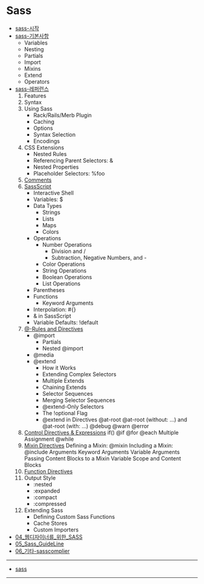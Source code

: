 # Sass


* [sass-시작](docs/01_Sass_Setting.md)
* [sass-기본사항](docs/02_Sass_Basic.md)
	* Variables
	* Nesting
	* Partials
	* Import
	* Mixins
	* Extend
	* Operators
* [sass-레퍼런스](docs/03_04_Sass_Reference.md)
	1. Features
	2. Syntax
	3. Using Sass
		- Rack/Rails/Merb Plugin
		- Caching
		- Options
		- Syntax Selection
		- Encodings
	4. CSS Extensions
		- Nested Rules
		- Referencing Parent Selectors: &
		- Nested Properties
		- Placeholder Selectors: %foo
	5. [Comments](docs/03_05_comments.md)
	6. [SassScript](docs/03_06_SassScript.md)
		- Interactive Shell
		- Variables: $
		- Data Types
			- Strings
			- Lists
			- Maps
			- Colors
		- Operations
			- Number Operations
				- Division and /
				- Subtraction, Negative Numbers, and -
			- Color Operations
			- String Operations
			- Boolean Operations
			- List Operations
		- Parentheses
		- Functions
			- Keyword Arguments
		- Interpolation: #{}
		- & in SassScript
		- Variable Defaults: !default
	7. [@-Rules and Directives](docs/03_07_rules.md)
		- @import
			- Partials
			- Nested @import
		- @media
		- @extend
			- How it Works
			- Extending Complex Selectors
			- Multiple Extends
			- Chaining Extends
			- Selector Sequences
			- Merging Selector Sequences
			- @extend-Only Selectors
			- The !optional Flag
			- @extend in Directives
		@at-root
			@at-root (without: ...) and @at-root (with: ...)
		@debug
		@warn
		@error
	8. [Control Directives & Expressions](docs/03_08_control_and_expressions.md)
		if()
		@if
		@for
		@each
			Multiple Assignment
		@while
	9. [Mixin Directives](docs/03_09_mixin.md)
		Defining a Mixin: @mixin
		Including a Mixin: @include
		Arguments
			Keyword Arguments
			Variable Arguments
		Passing Content Blocks to a Mixin
			Variable Scope and Content Blocks
	10. [Function Directives](docs/03_10_function.md)
	11. Output Style
		- :nested
		- :expanded
		- :compact
		- :compressed
	12. Extending Sass
		- Defining Custom Sass Functions
		- Cache Stores
		- Custom Importers
* [04_웹디자이너를_위한_SASS](docs/04_웹디자이너를_위한_SASS.md)
* [05_Sass_GuideLine](docs/05_Sass_GuideLine.md)
* [06_기타-sasscomplier](docs/06_기타-sasscomplier.md)


-----

* [sass](docs/sass.md)

-----
